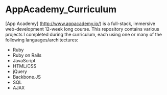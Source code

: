 # AppAcademy_Curriculum
[App Academy] (http://www.appacademy.io/) is a full-stack, immersive web-development 12-week long course. This repository contains various projects I completed during the curriculum, each using one or many of the following languages/architectures:
* Ruby
* Ruby on Rails
* JavaScript
* HTML/CSS
* jQuery
* Backbone.JS
* SQL
* AJAX
